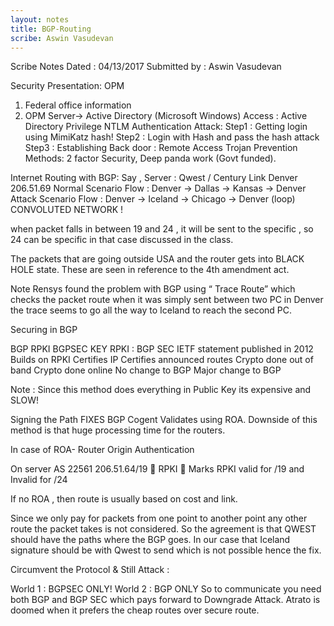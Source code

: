 ```yaml
---
layout: notes
title: BGP-Routing 
scribe: Aswin Vasudevan
---
```


Scribe Notes 
Dated : 04/13/2017
Submitted by : Aswin Vasudevan

Security Presentation: OPM 
1.	Federal office information
2.	OPM Server-> Active Directory (Microsoft Windows)
Access : Active Directory Privilege
NTLM Authentication Attack:
Step1 : Getting login using MimiKatz hash!
Step2 : Login with Hash and pass the hash attack
Step3 : Establishing Back door : Remote Access Trojan 
Prevention Methods: 2 factor Security, Deep panda work (Govt funded). 
 
Internet Routing with BGP:
Say , Server : Qwest / Century Link Denver 206.51.69
Normal Scenario Flow : Denver -> Dallas -> Kansas -> Denver
Attack Scenario Flow : Denver -> Iceland -> Chicago -> Denver (loop) CONVOLUTED NETWORK !
 
when packet falls in between 19 and 24 , it will be sent to the specific , so 24 can be specific in that case discussed in the class. 

The packets that are going outside USA and the router gets into BLACK HOLE state. These are seen in reference to the 4th amendment act.

Note
Rensys found the problem with BGP using “ Trace Route”  which checks the packet route when it was simply sent between two PC in Denver the trace seems to go all the way to Iceland to reach the second PC.

Securing in BGP
 
BGP    RPKI   BGPSEC      KEY 
RPKI :								                  BGP SEC
IETF statement published in 2012			 Builds on RPKI
Certifies IP						               Certifies announced routes
Crypto done out of band				         Crypto done online
No change to BGP              				 Major change to BGP

Note : Since this method does everything in Public Key its expensive and SLOW!

Signing the Path FIXES BGP
Cogent Validates using ROA. Downside of this method is that huge processing time for the routers.

In case of ROA- Router Origin Authentication

On server AS 22561 206.51.64/19   RPKI   Marks RPKI valid for /19 and Invalid for /24 

If no ROA , then route is usually based on cost and link. 

Since we only pay for packets from one point to another point any other route the packet takes is not considered.  So the agreement is that QWEST should have the paths where the BGP goes. 
In our case  that Iceland signature should be with  Qwest to send which is not possible hence the fix.

Circumvent the Protocol & Still Attack : 

World 1 : BGPSEC ONLY!
World 2 : BGP ONLY 
So to communicate you need both BGP and BGP SEC which pays forward to Downgrade Attack. 
Atrato is doomed when it prefers the cheap routes over secure route. 
